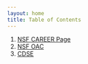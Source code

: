```yaml
---
layout: home
title: Table of Contents
---
```


1. [NSF CAREER Page](/nsfcareer)
1. [NSF OAC](/nsfOAC)
2. [CDSE](/cdse)
